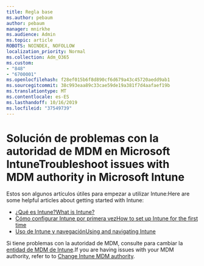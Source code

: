 ```yaml
---
title: Regla base
ms.author: pebaum
author: pebaum
manager: mnirkhe
ms.audience: Admin
ms.topic: article
ROBOTS: NOINDEX, NOFOLLOW
localization_priority: Normal
ms.collection: Adm_O365
ms.custom:
- "848"
- "6700001"
ms.openlocfilehash: f28ef015b6f8d890cf6d679a43c45720aedd9ab1
ms.sourcegitcommit: 38c993eaa89c33cae59de19a381f7d4aafaef19b
ms.translationtype: MT
ms.contentlocale: es-ES
ms.lasthandoff: 10/16/2019
ms.locfileid: "37549739"
---
```

# <a name="troubleshoot-issues-with-mdm-authority-in-microsoft-intune"></a><span data-ttu-id="6800d-102">Solución de problemas con la autoridad de MDM en Microsoft Intune</span><span class="sxs-lookup"><span data-stu-id="6800d-102">Troubleshoot issues with MDM authority in Microsoft Intune</span></span>

<span data-ttu-id="6800d-103">Estos son algunos artículos útiles para empezar a utilizar Intune:</span><span class="sxs-lookup"><span data-stu-id="6800d-103">Here are some helpful articles about getting started with Intune:</span></span>

- [<span data-ttu-id="6800d-104">¿Qué es Intune?</span><span class="sxs-lookup"><span data-stu-id="6800d-104">What is Intune?</span></span>](https://docs.microsoft.com/intune/what-is-intune)
- [<span data-ttu-id="6800d-105">Cómo configurar Intune por primera vez</span><span class="sxs-lookup"><span data-stu-id="6800d-105">How to set up Intune for the first time</span></span>](https://docs.microsoft.com/intune/setup-steps)
- [<span data-ttu-id="6800d-106">Uso de Intune y navegación</span><span class="sxs-lookup"><span data-stu-id="6800d-106">Using and navigating Intune</span></span>](https://docs.microsoft.com/intune/tutorial-walkthrough-intune-portal)

<span data-ttu-id="6800d-107">Si tiene problemas con la autoridad de MDM, consulte para cambiar la [entidad de MDM de Intune](https://docs.microsoft.com/alchemyinsights/change-mdm-authority).</span><span class="sxs-lookup"><span data-stu-id="6800d-107">If you are having issues with your MDM authority, refer to to [Change Intune MDM authority](https://docs.microsoft.com/alchemyinsights/change-mdm-authority).</span></span>